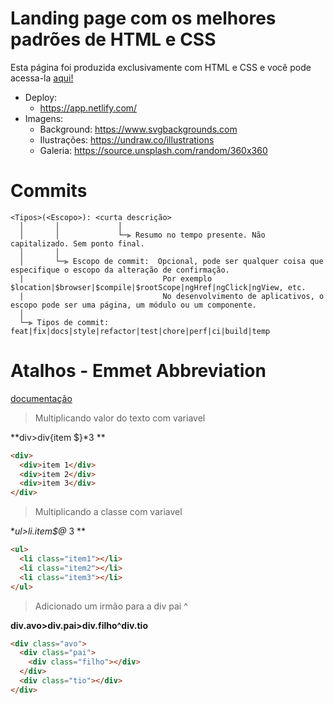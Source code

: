 # Landing page com os melhores padrões de HTML e CSS

Esta página foi produzida exclusivamente com HTML e CSS e você pode acessa-la [aqui!](https://glistening-moonbeam-1da5d2.netlify.app/#)

- Deploy: 
  - https://app.netlify.com/
- Imagens: 
  - Background: https://www.svgbackgrounds.com
  - Ilustrações: https://undraw.co/illustrations
  - Galeria: https://source.unsplash.com/random/360x360
# Commits

```
<Tipos>(<Escopo>): <curta descrição>
  │       │             │
  │       │             └─⫸ Resumo no tempo presente. Não capitalizado. Sem ponto final.
  │       │
  │       └─⫸ Escopo de commit:  Opcional, pode ser qualquer coisa que especifique o escopo da alteração de confirmação.
  |                               Por exemplo $location|$browser|$compile|$rootScope|ngHref|ngClick|ngView, etc.
  |                               No desenvolvimento de aplicativos, o escopo pode ser uma página, um módulo ou um componente.
  │
  └─⫸ Tipos de commit: feat|fix|docs|style|refactor|test|chore|perf|ci|build|temp
```

# Atalhos - Emmet Abbreviation
[documentação](https://docs.emmet.io/cheat-sheet/)

> Multiplicando valor do texto com variavel

**div>div{item $}*3 **

```html
<div>
  <div>item 1</div>
  <div>item 2</div>
  <div>item 3</div>
</div>
```


> Multiplicando a classe com variavel

**ul>li.item$@* 3 **

```html
<ul>
  <li class="item1"></li>
  <li class="item2"></li>
  <li class="item3"></li>
</ul>
```


> Adicionado um irmão para a div pai ^

**div.avo>div.pai>div.filho^div.tio**

```html
<div class="avo">
  <div class="pai">
    <div class="filho"></div>
  </div>
  <div class="tio"></div>
</div>
```
